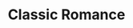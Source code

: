 ---
layout: category
id: classic
permalink: /classic/
title: Classic Romance
nav: true
nav-order: 5
nav-title: Classic
intro: Struggling to choose between riverside gem or historic charm? You can’t go wrong with this selection of classic romantic destinations; only the best of the best will do.

feature:
  id: heidelberg
  title: Heidelberg
  description: Heidelberg is just one of those picture-perfect towns. Surrounded by dark-green forest, slung along a sparkling river and overlooked by a gothic-cum-renaissance castle perched high on a hill, an image of Heidelberg stirs the inner romantic. Also the real Romantics; William Turner and Goethe were both totally infatuated with the place, crafting verse and landscapes that capture the wild beauty of the town. As Goethe put it, “The town with its location and beautiful surroundings, has, one may say, something special.” Discover this for yourself by wandering the cobbled streets of the marvellous baroque old town and sinking into the historic student atmosphere, centred around Germany’s oldest university.
  airport: Frankfurt am Main Airport
  link: https://www.heidelberg-marketing.de/en.html
  image-attribution: © Schloss Heidelberg Heidelberg Marketing GmbH
  topics:
    - id: schloss-heidelberg
      title: Schloss Heidelberg
      description: The town’s most romantic asset, the renaissance red-stone marvel paints an evocative shape on Heidelberg’s skyline. And, of course, the temptation is there to get a closer look. It’s a steep climb to the top, but the views are unmissable. Best to head there just before sunset and pitch a spot in the castle grounds, where a blanket and some wine will be the perfect aperitif to start the evening.
      image-attribution: © Schloss Heidelberg Heidelberg Marketing GmbH
    - id: funicular
      title: Funicular
      description: Views and more views. In a place as pretty as Heidelberg, there’s nothing quite like discovering another gorgeous vista to enjoy with your loved one. Also, nothing beats a funicular. Step into the old wooden carriage as it climbs high to the King’s Throne, the peak of a mountain that towers over Heidelberg. Up here, the views are magnificent, stretching beyond the town and river valley.
    - id: student-pubs
      title: Student Pubs
      description: The title may sound daunting but Heidleberg’s student pubs are an institution. With a university heritage as old as this, there’s a strong selection of old-world pubs to sink a few pilsners in. Zum Roten Ochsen is one of the oldest and most known, a wood-panelled delight where students have carved their names into the tables and walls for centuries. Plus, the menu is filled with traditional eats, for a wholesome night of convivial excess.
      image-attribution: © Marktplatz Heidelberg Marketing GmbH

destinations:
  - id: rothenburg
    title: Rothenburg
    description: This remarkable Bavarian village, with its topsy-turvy, bright and colourful medieval buildings and narrow, twisting, picturesque streets, is as fairytale pretty as it gets. Surrounded by high walls and tall, round turrets, Rothenburg is a time capsule of picture-perfect sights slung on the famed Romantic Way. For all-out romance, don’t miss this classic slice of medieval beauty.
    airport: Nuremberg Airport
  - id: lubeck
    title: Lübeck
    description: Once lauded as the Queen of the Hanse, Lübeck was a very important trading centre in the Middle Ages. Like any wealthy old town, this means one thing; a set of gorgeous old buildings, grand churches, round towers and centuries-old cosmopolitan flair. Though fairly big, Lübeck is wonderfully laid-back, with riverside ambles, historic restaurants and chilled out pubs to explore.
    airport: Hamburg Airport
  - id: rudesheim
    title: Rüdesheim
    description: Rüdesheim is a picture of typical Rhineland beauty. It’s this landscape that the Romantics fell for, a centrepiece to the Grand Tour. Medieval charms spill across the narrow Drosselgasse, where picturesque half-timber buildings tumble against each other. Visit a wine museum hidden in a 1,000-year-old castle in a region renowned for its delicious Rieslings, and set sail in the footsteps of Byron and Keats with a boat trip down the Rhine, in a portion of the river with the highest concentration of evocative and romantic riverside castles.
    airport: Frankfurt am Main Airport
    image-attribution: © DZT e.V. - Francesco Carovillano
  - id: luneburg
    title: Lüneburg
    description: Wobbly spires and leaning buildings, dressed in typical medieval splendour, add a charming eccentricity to this romantic town. Once a Hanseatic salt-mining powerhouse (mining which caused the subsidence of a great many buildings), Lüneburg offers a jumble of pretty streets with plenty of historic sights. Head to the riverside for al fresco dining and throw yourself into the town’s buzzing night scene, propped up by a youthful student population.
    airport: Hamburg Airport
---
